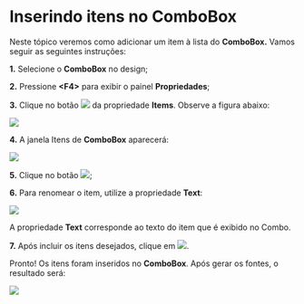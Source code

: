 # Inserindo itens no ComboBox

Neste tópico veremos como adicionar um item à lista do **ComboBox.** Vamos seguir as seguintes instruções:

**1.** Selecione o **ComboBox** no design;

**2.** Pressione **&lt;F4&gt;** para exibir o painel **Propriedades**;

**3.** Clique no botão ![](http://www.gvinci.com.br/manual/extensor-botao.png) da propriedade **Items**. Observe a figura abaixo:

![](http://www.gvinci.com.br/manual/datapageclientes.zoom71.png)

**4.** A janela Itens de **ComboBox** aparecerá:

![](http://www.gvinci.com.br/manual/itenscombo1.zoom92.png)

**5.** Clique no botão ![](http://www.gvinci.com.br/manual/incluirbt.png);

**6.** Para renomear o item, utilize a propriedade **Text**:

![](http://www.gvinci.com.br/manual/itenscombo2.zoom88.png)

A propriedade **Text** corresponde ao texto do item que é exibido no Combo.

**7.** Após incluir os itens desejados, clique em ![](http://www.gvinci.com.br/manual/ok-bt-2.jpg).

Pronto! Os itens foram inseridos no **ComboBox**. Após gerar os fontes, o resultado será:

![](http://www.gvinci.com.br/manual/combo-exemplo.png)

